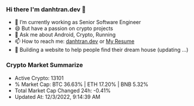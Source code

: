 ### Hi there I'm danhtran.dev 👋

- 🔭 I’m currently working as Senior Software Engineer
- 😄 But have a passion on crypto projects
- 💬 Ask me about Android, Crypto, Running 
- 📫 How to reach me: <a href="https://danhtran.dev" target="_blank">danhtran.dev</a> or <a href="Dan-Resume.pdf" target="_blank">My Resume</a>
- 🌱 Building a website to help people find their dream house (updating ...)

### Crypto Market Summarize
- Active Crypto: 13101
- % Market Cap: BTC 36.63% | ETH 17.20% | BNB 5.32%
- Total Market Cap Changed 24h: -0.41%
- Updated At: 12/3/2022, 9:14:39 AM
